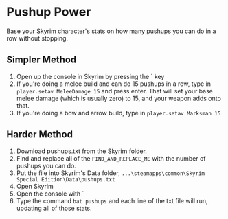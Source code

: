 # Pushup Power
Base your Skyrim character's stats on how many pushups you can do in a row without stopping.

## Simpler Method
1. Open up the console in Skyrim by pressing the ` key
1. If you're doing a melee build and can do 15 pushups in a row, type in `player.setav MeleeDamage 15` and press enter. That will set your base melee damage (which is usually zero) to 15, and your weapon adds onto that.
1. If you're doing a bow and arrow build, type in `player.setav Marksman 15`

## Harder Method
1. Download pushups.txt from the Skyrim folder.
1. Find and replace all of the `FIND_AND_REPLACE_ME` with the number of pushups you can do.
1. Put the file into Skyrim's Data folder, `...\steamapps\common\Skyrim Special Edition\Data\pushups.txt`
1. Open Skyrim
1. Open the console with `
1. Type the command `bat pushups` and each line of the txt file will run, updating all of those stats.